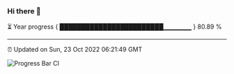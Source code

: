 ### Hi there 👋

⏳ Year progress { ████████████████████████▁▁▁▁▁▁ } 80.89 %

---

⏰ Updated on Sun, 23 Oct 2022 06:21:49 GMT

![Progress Bar CI](https://github.com/Shyam-Makwana/GitHub-Actions-Demo/workflows/Progress%20Bar%20CI/badge.svg)
